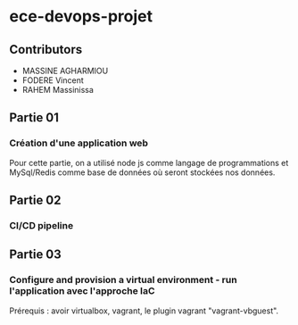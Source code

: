# ece-devops-projet
## Contributors

- MASSINE AGHARMIOU
- FODERE Vincent
- RAHEM Massinissa

## Partie 01

### Création d'une application web

Pour cette partie, on a utilisé node js comme langage de programmations et MySql/Redis comme base de données où seront stockées nos données.

## Partie 02
### CI/CD pipeline

## Partie 03
### Configure and provision a virtual environment - run l'application avec l'approche IaC

Prérequis : avoir virtualbox, vagrant, le plugin vagrant "vagrant-vbguest".

